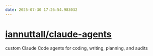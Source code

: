 ```yaml
---
date: 2025-07-30 17:26:54.983032
---
```


# [iannuttall/claude-agents](https://github.com/iannuttall/claude-agents)

custom Claude Code agents for coding, writing, planning, and audits
